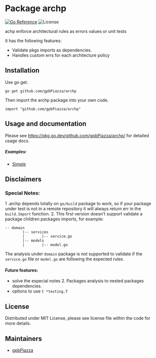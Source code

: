 Package archp
=================
[![Go Reference](https://pkg.go.dev/badge/github.com/gpbPiazza/archp.svg)](https://pkg.go.dev/github.com/gpbPiazza/archp)
![License](https://img.shields.io/dub/l/vibe-d.svg)


achp enforce architectural rules as errors values or unit tests

It has the following features:

-   Validate pkgs imports as dependencies.
-   Handles custom errs for each architecture policy

Installation
------------

Use go get.

	go get github.com/gpbPiazza/archp

Then import the archp package into your own code.

	import "github.com/gpbPiazza/archp"


Usage and documentation
------

Please see https://pkg.go.dev/github.com/gpbPiazza/archp/ for detailed usage docs.

##### Examples:

- [Simple](./internal/example/simple/pkgs_dependecies_test.go)


Disclaimers
------
### Special Notes:
1 .archp depends totally on `go/build` package to work, so if your package under test is not in a remote repository it will always return err in the `build.Import` function.
2. This first version doesn't support validate a package children packages imports, for example:
````
-- domain
        |-- services
        |        |-- service.go
        |-- models
        |        |-- model.go
````
The analysis under `domain` package is not supported to validate if the `service.go` file or `model.go` are following the expected rules.

#### Future features:
- solve the especial notes 2. Packages analysis to nested packages dependencies.
- options to use `t *testing.T`

License
-------
Distributed under MIT License, please see license file within the code for more details.

Maintainers
-----------
- [gpbPiazza](https://github.com/gpbPiazza)
